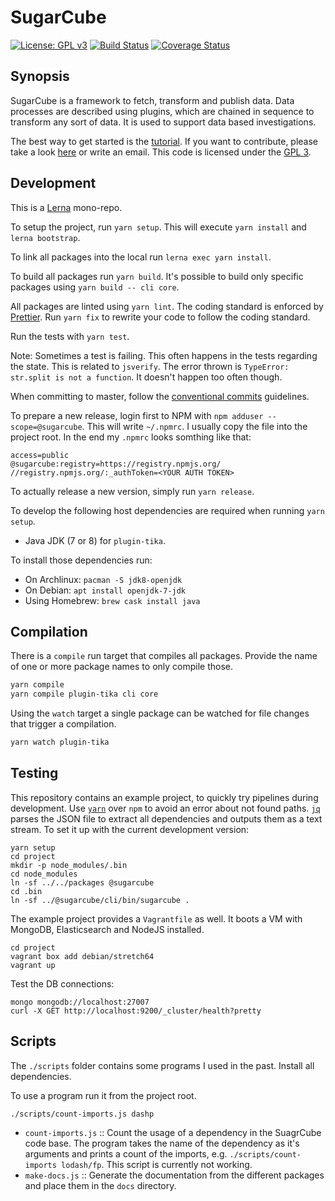 # SugarCube

[![License: GPL v3](https://img.shields.io/badge/License-GPL%20v3-blue.svg)](https://www.gnu.org/licenses/gpl-3.0) [![Build Status](https://travis-ci.org/critocrito/sugarcube.svg?branch=master)](https://travis-ci.org/critocrito/sugarcube) [![Coverage Status](https://coveralls.io/repos/github/critocrito/sugarcube/badge.svg?branch=master)](https://coveralls.io/github/critocrito/sugarcube?branch=master)

## Synopsis

SugarCube is a framework to fetch, transform and publish data. Data processes
are described using plugins, which are chained in sequence to transform any
sort of data. It is used to support data based investigations.

The best way to get started is the [tutorial](docs/tutorial.md). If you want
to contribute, please take a look [here](CONTRIBUTING.md) or write an
email. This code is licensed under the [GPL 3](LICENSE).

## Development

This is a [Lerna](https://lernajs.io/) mono-repo.

To setup the project, run `yarn setup`. This will execute `yarn install` and
`lerna bootstrap`.

To link all packages into the local run `lerna exec yarn install`.

To build all packages run `yarn build`. It's possible to build only
specific packages using `yarn build -- cli core`.

All packages are linted using `yarn lint`. The coding standard is enforced
by [Prettier](https://github.com/prettier/prettier). Run `yarn fix` to
rewrite your code to follow the coding standard.

Run the tests with `yarn test`.

Note: Sometimes a test is failing. This often happens in the tests regarding
the state. This is related to `jsverify`. The error thrown is `TypeError:
str.split is not a function`. It doesn't happen too often though.

When committing to master, follow the [conventional
commits](https://conventionalcommits.org/) guidelines.

To prepare a new release, login first to NPM with `npm adduser
--scope=@sugarcube`. This will write `~/.npmrc`. I usually copy the file into
the project root. In the end my `.npmrc` looks somthing like that:

    access=public
    @sugarcube:registry=https://registry.npmjs.org/
    //registry.npmjs.org/:_authToken=<YOUR AUTH TOKEN>

To actually release a new version, simply run `yarn release`.

To develop the following host dependencies are required when running `yarn setup`.

- Java JDK (7 or 8) for `plugin-tika`.

To install those dependencies run:

- On Archlinux: `pacman -S jdk8-openjdk`
- On Debian: `apt install openjdk-7-jdk`
- Using Homebrew: `brew cask install java`

## Compilation

There is a `compile` run target that compiles all packages. Provide the name
of one or more package names to only compile those.

```sh
yarn compile
yarn compile plugin-tika cli core
```

Using the `watch` target a single package can be watched for file changes that
trigger a compilation.

```sh
yarn watch plugin-tika
```

## Testing

This repository contains an example project, to quickly try pipelines during
development. Use [`yarn`](https://yarnpkg.com/en/) over `npm` to avoid an
error about not found paths. [`jq`](https://stedolan.github.io/jq/) parses the
JSON file to extract all dependencies and outputs them as a text stream. To
set it up with the current development version:

```
yarn setup
cd project
mkdir -p node_modules/.bin
cd node_modules
ln -sf ../../packages @sugarcube
cd .bin
ln -sf ../@sugarcube/cli/bin/sugarcube .
```

The example project provides a `Vagrantfile` as well. It boots a VM with
MongoDB, Elasticsearch and NodeJS installed.

```
cd project
vagrant box add debian/stretch64
vagrant up
```

Test the DB connections:

```
mongo mongodb://localhost:27007
curl -X GET http://localhost:9200/_cluster/health?pretty
```

## Scripts

The `./scripts` folder contains some programs I used in the past. Install all
dependencies.

To use a program run it from the project root.

```
./scripts/count-imports.js dashp
```

- `count-imports.js` :: Count the usage of a dependency in the SuagrCube code
  base. The program takes the name of the dependency as it's arguments and
  prints a count of the imports, e.g. `./scripts/count-imports lodash/fp`. This script is currently not working.
- `make-docs.js` :: Generate the documentation from the different packages and place them in the `docs` directory.
